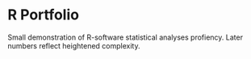 # R Portfolio
Small demonstration of R-software statistical analyses profiency. Later numbers reflect heightened complexity.
